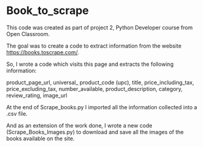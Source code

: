 # Book_to_scrape

This code was created as part of project 2, Python Developer course from Open Classroom.

The goal was to create a code to extract information from the website https://books.toscrape.com/.

So, I wrote a code which visits this page and extracts the following information:

product_page_url, universal_ product_code (upc), title, price_including_tax, price_excluding_tax, number_available, product_description, category, review_rating, image_url

At the end of Scrape_books.py I imported all the information collected into a .csv file.

And as an extension of the work done, I wrote a new code (Scrape_Books_Images.py) to download and save all the images of the books available on the site.
